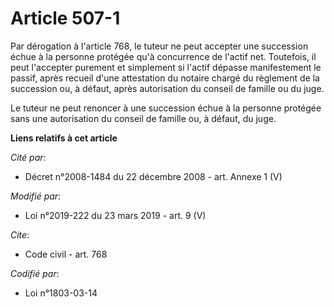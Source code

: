 # Article 507-1

Par dérogation à l'article 768, le tuteur ne peut accepter une succession échue à la personne protégée qu'à concurrence de
l'actif net. Toutefois, il peut l'accepter purement et simplement si l'actif dépasse manifestement le passif, après recueil
d'une attestation du notaire chargé du règlement de la succession ou, à défaut, après autorisation du conseil de famille ou
du juge.

Le tuteur ne peut renoncer à une succession échue à la personne protégée sans une autorisation du conseil de famille ou, à
défaut, du juge.

**Liens relatifs à cet article**

_Cité par_:

  - Décret n°2008-1484 du 22 décembre 2008 - art. Annexe 1 (V)

_Modifié par_:

  - Loi n°2019-222 du 23 mars 2019 - art. 9 (V)

_Cite_:

  - Code civil - art. 768

_Codifié par_:

  - Loi n°1803-03-14
